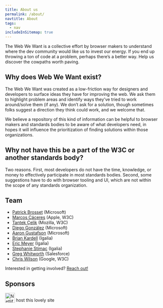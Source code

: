 ```yaml
---
title: About us
permalink: /about/
navtitle: About
tags:
  - nav
includeInSitemap: true
---
```


The Web We Want is a collective effort by browser makers to understand where the dev community would like us to invest our energy. If you end up throwing a ton of code at a problem, perhaps there’s a better way. Help us discover the cowpaths worth paving.

## Why does Web We Want exist?

The Web We Want was created as a low-friction way for designers and developers to surface ideas they have for improving the web. We ask them to highlight problem areas and identify ways they’ve tried to work around/solve them (if any). We don’t ask for a solution, though sometimes folks suggest a direction they think could work, and we welcome that.

We believe a repository of this kind of information can be helpful to browser makers and standards bodies to be aware of what developers need, in hopes it will influence the prioritization of finding solutions within those organizations.

## Why not have this be a part of the W3C or another standards body?

Two reasons. First, most developers do not have the time, knowledge, or money to effectively participate in most standards bodies. Second, some suggestions have to do with browser tooling and UI, which are not within the scope of any standards organization.

## Team

* [Patrick Brosset](https://twitter.com/patrickbrosset) (Microsoft)
* [Marcos Cáceres](https://twitter.com/marcosc) (Apple, W3C)
* [Tantek Çelik](https://tantek.com/) (Mozilla, W3C)
* [Diego González](https://twitter.com/diekus) (Microsoft)
* [Aaron Gustafson](https://twitter.com/aarongustafson) (Microsoft)
* [Brian Kardell](https://twitter.com/briankardell) (Igalia)
* [Eric Meyer](https://twitter.com/meyerweb) (Igalia)
* [Stephanie Stimac](https://twitter.com/seaotta) (Igalia)
* [Greg Whitworth](https://twitter.com/gregwhitworth) (Salesforce)
* [Chris Wilson](https://twitter.com/cwilso) (Google, W3C)

Interested in getting involved? [Reach out!](/contact)

## Sponsors

<img src="/static/img/netlify.svg" alt="Netlify" style="height: 32px; vertical-align: bottom;"> host this lovely site
